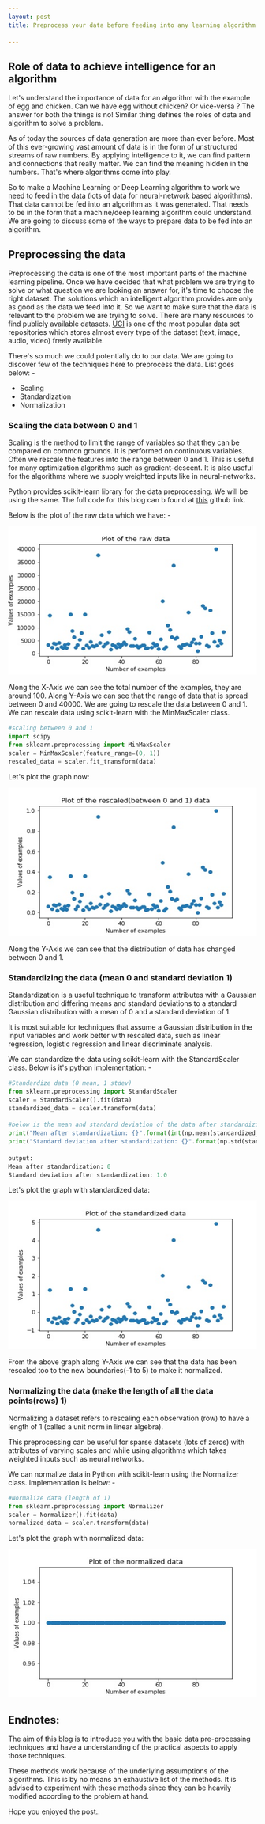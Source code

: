 ```yaml
---
layout: post
title: Preprocess your data before feeding into any learning algorithm to make it work awesome

---
```


## Role of data to achieve intelligence for an algorithm
Let's understand the importance of data for an algorithm with the example of egg and chicken. Can we have egg without chicken? Or vice-versa ? The answer for both the things is no!  Similar thing defines the roles of data and algorithm to solve a problem. 

As of today the sources of data generation are more than ever before. Most of this ever-growing vast amount of data is in the form of unstructured streams of raw numbers. By applying intelligence to it, we can find pattern and connections that really matter. We can find the meaning hidden in the numbers. That's where algorithms come into play.

So to make a Machine Learning or Deep Learning algorithm to work we need to feed in the data (lots of data for neural-network based algorithms). That data cannot be fed into an algorithm as it was generated. That needs to be in the form that a machine/deep learning algorithm could understand. We are going to discuss some of the ways to prepare data to be fed into an algorithm.

## Preprocessing the data
Preprocessing the data is one of the most important parts of the machine learning pipeline. Once we have decided that what problem we are trying to solve or what question we are looking an answer for, it's time to choose the right dataset. The solutions which an intelligent algorithm provides are only as good as the data we feed into it. So we want to make sure that the data is relevant to the problem we are trying to solve. There are many resources to find publicly available datasets. <a href = "http://archive.ics.uci.edu/ml/datasets.html">UCI</a> is one of the most popular data set repositories which stores almost every type of the dataset (text, image, audio, video) freely available.

There's so much we could potentially do to our data. We are going to discover few of the techniques here to preprocess the data. List goes below: - 
* Scaling
* Standardization
* Normalization

### Scaling the data between 0 and 1
Scaling is the method to limit the range of variables so that they can be compared on common grounds. It is performed on continuous variables. Often we rescale the features into the range between 0 and 1. This is useful for many optimization algorithms such as gradient-descent. It is also useful for the algorithms where we supply weighted inputs like in neural-networks.

Python provides scikit-learn library for the data preprocessing. We will be using the same. The full code for this blog can b found at <a href="https://github.com/amanpreetsingh459/blog-posts-code-repository/blob/master/2018-06-17-blog3-data-preprocessing.ipynb">this</a> github link.

Below is the plot of the raw data which we have: - 

<div class="imgcap">
<img src="/assets/images/blog3_data-preprocessing/raw_data.jpeg" width="600" height="300">
</div>

Along the X-Axis we can see the total number of the examples, they are around 100. Along Y-Axis we can see that the range of data that is spread between 0 and 40000. We are going to rescale the data between 0 and 1. We can rescale data using scikit-learn with the MinMaxScaler class.

```python
#scaling between 0 and 1
import scipy
from sklearn.preprocessing import MinMaxScaler
scaler = MinMaxScaler(feature_range=(0, 1))
rescaled_data = scaler.fit_transform(data)

```

Let's plot the graph now:

<div class="imgcap">
<img src="/assets/images/blog3_data-preprocessing/rescaled_data.jpeg" width="600" height="300">
</div>

Along the Y-Axis we can see that the distribution of data has changed between 0 and 1.

### Standardizing the data (mean 0 and standard deviation 1)

Standardization is a useful technique to transform attributes with a Gaussian distribution and differing means and standard deviations to a standard Gaussian distribution with a mean of 0 and a standard deviation of 1.

It is most suitable for techniques that assume a Gaussian distribution in the input variables and work better with rescaled data, such as linear regression, logistic regression and linear discriminate analysis.

We can standardize the data using scikit-learn with the StandardScaler class. Below is it's python implementation: - 

```python
#Standardize data (0 mean, 1 stdev)
from sklearn.preprocessing import StandardScaler
scaler = StandardScaler().fit(data)
standardized_data = scaler.transform(data)

#below is the mean and standard deviation of the data after standardizing
print("Mean after standardization: {}".format(int(np.mean(standardized_data))))
print("Standard deviation after standardization: {}".format(np.std(standardized_data)))

output:
Mean after standardization: 0
Standard deviation after standardization: 1.0
```

Let's plot the graph with standardized data:

<div class="imgcap">
<img src="/assets/images/blog3_data-preprocessing/standardized_data.jpeg" width="600" height="300">
</div>

From the above graph along Y-Axis we can see that the data has been rescaled too to the new boundaries(-1 to 5) to make it normalized.

### Normalizing the data (make the length of all the data points(rows)  1)

Normalizing a dataset refers to rescaling each observation (row) to have a length of 1 (called a unit norm in linear algebra).

This preprocessing can be useful for sparse datasets (lots of zeros) with attributes of varying scales and while using algorithms which takes weighted inputs such as neural networks.

We can normalize data in Python with scikit-learn using the Normalizer class. Implementation is below: -

```python
#Normalize data (length of 1)
from sklearn.preprocessing import Normalizer
scaler = Normalizer().fit(data)
normalized_data = scaler.transform(data)

```

Let's plot the graph with normalized data:

<div class="imgcap">
<img src="/assets/images/blog3_data-preprocessing/normalized_data.jpeg" width="600" height="300">
</div>


## Endnotes:

The aim of this blog is to introduce you with the basic data pre-processing techniques and have a understanding of the practical aspects to apply those techniques.

These methods work because of the underlying assumptions of the algorithms. This is by no means an exhaustive list of the methods. It is advised to experiment with these methods since they can be heavily modified according to the problem at hand.

Hope you enjoyed the post..

